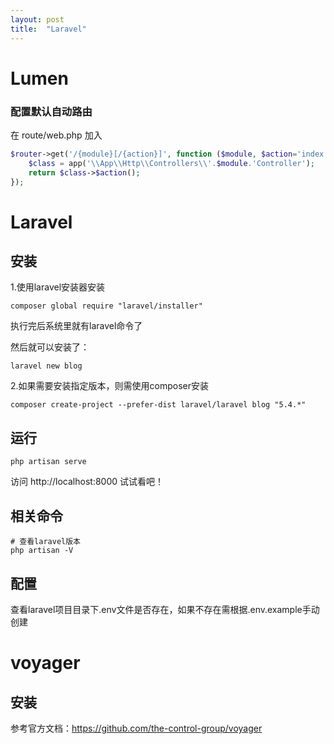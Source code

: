 ```yaml
---
layout: post
title:  "Laravel"
---
```


# Lumen

### 配置默认自动路由

在 route/web.php 加入

```php
$router->get('/{module}[/{action}]', function ($module, $action='index') {
    $class = app('\\App\\Http\\Controllers\\'.$module.'Controller');
    return $class->$action();
});
```

# Laravel

## 安装

1.使用laravel安装器安装

	composer global require "laravel/installer"

执行完后系统里就有laravel命令了

然后就可以安装了：

	laravel new blog

2.如果需要安装指定版本，则需使用composer安装

	composer create-project --prefer-dist laravel/laravel blog "5.4.*"

## 运行


	php artisan serve

访问 http://localhost:8000 试试看吧！


## 相关命令

	# 查看laravel版本
	php artisan -V

## 配置


查看laravel项目目录下.env文件是否存在，如果不存在需根据.env.example手动创建

# voyager

## 安装

参考官方文档：https://github.com/the-control-group/voyager

